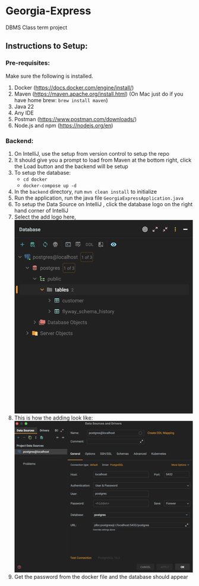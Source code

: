 # Georgia-Express
DBMS Class term project

## Instructions to Setup:

### Pre-requisites:
Make sure the following is installed.
1. Docker (https://docs.docker.com/engine/install/)
2. Maven (https://maven.apache.org/install.html) (On Mac just do if you have home brew: `brew install maven`)
3. Java 22
4. Any IDE
5. Postman (https://www.postman.com/downloads/)
6. Node.js and npm (https://nodejs.org/en)

### Backend:
1. On IntelliJ, use the setup from version control to setup the repo
2. It should give you a prompt to load from Maven at the bottom right, click the Load button and the backend will be setup
3. To setup the database:
   - `cd docker`
   - `docker-compose up -d`
4. In the `backend` directory, run `mvn clean install` to initialize
5. Run the application, run the java file `GeorgiaExpressApplication.java`
6. To setup the Data Source on IntelliJ , click the database logo on the right hand corner of IntelliJ
7. Select the add logo here, ![datasource_field](images/image1.png)
8. This is how the adding look like: ![datasource_add](images/image2.png)
9. Get the password from the docker file and the database should appear
